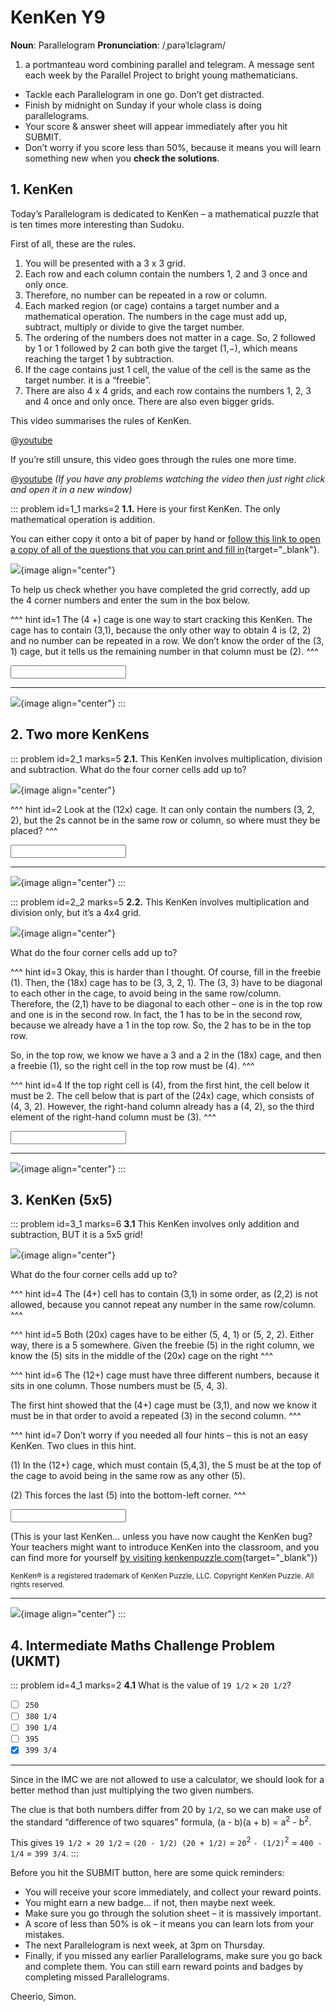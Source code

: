 # KenKen Y9

<div class="dictionary">

__Noun__: Parallelogram
__Pronunciation__: /ˌparəˈlɛləɡram/

1. a portmanteau word combining parallel and telegram. A message sent each
week by the Parallel Project to bright young mathematicians.

</div>

*	Tackle each Parallelogram in one go. Don’t get distracted.
*	Finish by midnight on Sunday if your whole class is doing parallelograms.
*	Your score & answer sheet will appear immediately after you hit SUBMIT.
*	Don’t worry if you score less than 50%, because it means you will learn something new when you __check the solutions__.


## 1. KenKen

Today’s Parallelogram is dedicated to KenKen – a mathematical puzzle that is ten times more interesting than Sudoku.  

First of all, these are the rules.  

1.	You will be presented with a 3 x 3 grid.  
2.	Each row and each column contain the numbers 1, 2 and 3 once and only once.  
3.	Therefore, no number can be repeated in a row or column.  
4.	Each marked region (or cage) contains a target number and a mathematical operation. The numbers in the cage must add up, subtract, multiply or divide to give the target number.   
5.	The ordering of the numbers does not matter in a cage. So, 2 followed by 1 or 1 followed by 2 can both give the target (1,−), which means reaching the target 1 by subtraction.  
6.	If the cage contains just 1 cell, the value of the cell is the same as the target number. it is a “freebie”.  
7.	There are also 4 x 4 grids, and each row contains the numbers 1, 2, 3 and 4 once and only once. There are also even bigger grids.  

This video summarises the rules of KenKen.

@[youtube](vbmohVTtDgs?rel=0&start=19&end=133)

If you’re still unsure, this video goes through the rules one more time.

@[youtube](q2Un71kE2Xs?rel=0) _(If you have any problems watching the video then just right click and open it in a new window)_

::: problem id=1_1 marks=2
__1.1.__ Here is your first KenKen. The only mathematical operation is addition.

You can either copy it onto a bit of paper by hand or [follow this link to open a copy of all of the questions that you can print and fill in](https://parallel.org.uk/resources/9-11-kenken/9-11-kenken.pdf){target="_blank"}.

![](/resources/7-11-kenken/1-1-kenken.png){image align="center"}

To help us check whether you have completed the grid correctly, add up the 4 corner numbers and enter the sum in the box below.

^^^ hint id=1
The (4 +) cage is one way to start cracking this KenKen. The cage has to contain (3,1), because the only other way to obtain 4 is (2, 2) and no number can be repeated in a row. We don’t know the order of the (3, 1) cage, but it tells us the remaining number in that column must be (2).
^^^

<input type="number" solution="8"/>

---

![](/resources/7-11-kenken/1-1-kenken-answer.png){image align="center"}
:::


## 2.	Two more KenKens

::: problem id=2_1 marks=5
__2.1.__ This KenKen involves multiplication, division and subtraction. What do the four corner cells add up to?

![](/resources/9-11-kenken/2-1-kenken.png){image align="center"}

^^^ hint id=2
Look at the (12x) cage. It can only contain the numbers (3, 2, 2), but the 2s cannot be in the same row or column, so where must they be placed?
^^^

<input type="number" solution="8"/>

---

![](/resources/9-11-kenken/2-1-kenken-answer.png){image align="center"}
:::

::: problem id=2_2 marks=5
__2.2.__ This KenKen involves multiplication and division only, but it’s a 4x4 grid.

![](/resources/9-11-kenken/2-2-kenken.png){image align="center"}

What do the four corner cells add up to?

^^^ hint id=3
Okay, this is harder than I thought. Of course, fill in the freebie (1). Then, the (18x) cage has to be (3, 3, 2, 1). The (3, 3) have to be diagonal to each other in the cage, to avoid being in the same row/column. Therefore, the (2,1) have to be diagonal to each other – one is in the top row and one is in the second row. In fact, the 1 has to be in the second row, because we already have a 1 in the top row. So, the 2 has to be in the top row.  

So, in the top row, we know we have a 3 and a 2 in the (18x) cage, and then a freebie (1), so the right cell in the top row must be (4).
^^^

^^^ hint id=4
If the top right cell is (4), from the first hint, the cell below it must be 2. The cell below that is part of the (24x) cage, which consists of (4, 3, 2). However, the right-hand column already has a (4, 2), so the third element of the right-hand column must be (3).
^^^

<input type="number" solution="10"/>

---

![](/resources/9-11-kenken/2-2-kenken-answer.png){image align="center"}
:::


## 3.	KenKen (5x5)

::: problem id=3_1 marks=6
__3.1__ This KenKen involves only addition and subtraction, BUT it is a 5x5 grid!

![](/resources/9-11-kenken/3-1-kenken.png){image align="center"}

What do the four corner cells add up to?

^^^ hint id=4
The (4+) cell has to contain (3,1) in some order, as (2,2) is not allowed, because you cannot repeat any number in the same row/column.
^^^

^^^ hint id=5
Both (20x) cages have to be either (5, 4, 1) or (5, 2, 2). Either way, there is a 5 somewhere. Given the freebie (5) in the right column, we know the (5) sits in the middle of the (20x) cage on the right
^^^

^^^ hint id=6
The (12+) cage must have three different numbers, because it sits in one column. Those numbers must be (5, 4, 3).  

The first hint showed that the (4+) cage must be (3,1), and now we know it must be in that order to avoid a repeated (3) in the second column.
^^^

^^^ hint id=7
Don’t worry if you needed all four hints – this is not an easy KenKen. Two clues in this hint.  

(1) In the (12+) cage, which must contain (5,4,3), the 5 must be at the top of the cage to avoid being in the same row as any other (5).  

(2) This forces the last (5) into the bottom-left corner.
^^^

<input type="number" solution="11"/>

(This is your last KenKen... unless you have now caught the KenKen bug? Your teachers might want to introduce KenKen into the classroom, and you can find more for yourself [by visiting kenkenpuzzle.com](http://www.kenkenpuzzle.com){target="_blank"})

<sup>KenKen® is a registered trademark of KenKen Puzzle, LLC. Copyright KenKen Puzzle. All rights reserved.</sup>

---

![](/resources/9-11-kenken/3-1-kenken-answer.png){image align="center"}
:::


## 4.	Intermediate Maths Challenge Problem (UKMT)
<!--- (2011) Q11 --->

::: problem id=4_1 marks=2
__4.1__ What is the value of `19 1/2` × `20 1/2`?

* [ ] `250`
* [ ] `380 1/4`
* [ ] `390 1/4`
* [ ] `395`
* [x] `399 3/4`

---

Since in the IMC we are not allowed to use a calculator, we should look for a better method than just multiplying the two given numbers.  

The clue is that both numbers differ from 20 by `1/2`, so we can make use of the standard “difference of two squares” formula, (a - b)(a + b) = a<sup>2</sup> - b<sup>2</sup>.

This gives `19 1/2 × 20 1/2` = `(20 - 1/2) (20 + 1/2)` = `20`<sup>2</sup> `- (1/2)`<sup>2</sup> = `400 - 1/4` = `399 3/4`.
:::


Before you hit the SUBMIT button, here are some quick reminders:

*	You will receive your score immediately, and collect your reward points.
*	You might earn a new badge... if not, then maybe next week.
*	Make sure you go through the solution sheet – it is massively important.
*	A score of less than 50% is ok – it means you can learn lots from your mistakes.
*	The next Parallelogram is next week, at 3pm on Thursday.
*	Finally, if you missed any earlier Parallelograms, make sure you go back and complete them. You can still earn reward points and badges by completing missed Parallelograms.

Cheerio,
Simon.
